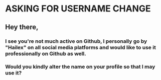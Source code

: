 # ASKING FOR USERNAME CHANGE

## Hey there,
### I see you're not much active on Github, I personally go by "Hailex" on all social media platforms and would like to use it professionally on Github as well.
### Would you kindly alter the name on your profile so that I may use it?
